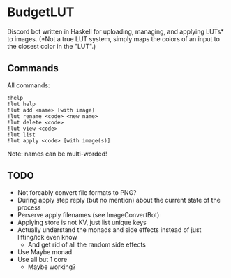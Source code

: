 # BudgetLUT

Discord bot written in Haskell for uploading, managing, and applying LUTs* to images.
(*Not a true LUT system, simply maps the colors of an input to the closest color in the "LUT".) 

## Commands

All commands:
```
!help
!lut help
!lut add <name> [with image]
!lut rename <code> <new name>
!lut delete <code>
!lut view <code>
!lut list
!lut apply <code> [with image(s)]
```
Note: names can be multi-worded!

## TODO

- Not forcably convert file formats to PNG?
- During apply step reply (but no mention) about the current state of the process
- Perserve apply filenames (see ImageConvertBot)
- Applying store is not KV, just list unique keys
- Actually understand the monads and side effects instead of just lifting/idk even know
	- And get rid of all the random side effects
- Use Maybe monad
- Use all but 1 core
	- Maybe working?